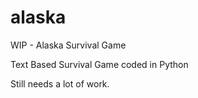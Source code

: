 # alaska
WIP - Alaska Survival Game

Text Based Survival Game
coded in Python

Still needs a lot of work.
